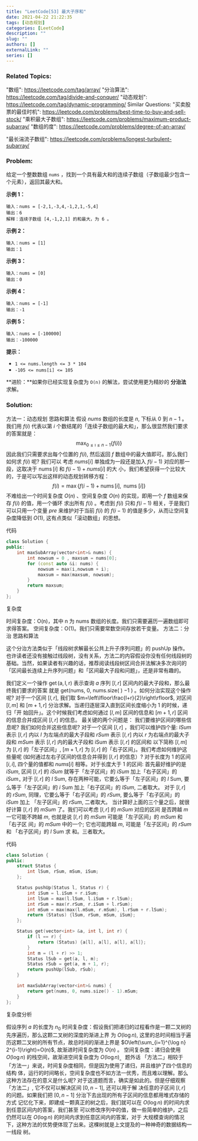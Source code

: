 ```yaml
---
title: "LeetCode[53] 最大子序和"
date: 2021-04-22 21:22:35
tags: [动态规划]
categories: [LeetCode]
description: ""
slug: ""
authors: []
externalLink: ""
series: []
---
```


### Related Topics:
  "数组": https://leetcode.com/tag/array/
  "分治算法": https://leetcode.com/tag/divide-and-conquer/
  "动态规划": https://leetcode.com/tag/dynamic-programming/
Similar Questions:
  "买卖股票的最佳时机": https://leetcode.com/problems/best-time-to-buy-and-sell-stock/
  "乘积最大子数组": https://leetcode.com/problems/maximum-product-subarray/
  "数组的度": https://leetcode.com/problems/degree-of-an-array/

"最长湍流子数组": https://leetcode.com/problems/longest-turbulent-subarray/


### Problem:

给定一个整数数组 `nums` ，找到一个具有最大和的连续子数组（子数组最少包含一个元素），返回其最大和。

**示例 1：**

```
输入：nums = [-2,1,-3,4,-1,2,1,-5,4]
输出：6
解释：连续子数组 [4,-1,2,1] 的和最大，为 6 。
```

**示例 2：**

```
输入：nums = [1]
输出：1
```

**示例 3：**

```
输入：nums = [0]
输出：0
```

**示例 4：**

```
输入：nums = [-1]
输出：-1
```

**示例 5：**

```
输入：nums = [-100000]
输出：-100000
```

**提示：**

- `1 <= nums.length <= 3 * 104`
- `-105 <= nums[i] <= 105`

**进阶：**如果你已经实现复杂度为 `O(n)` 的解法，尝试使用更为精妙的 **分治法** 求解。

<!--more-->

### Solution:

方法一：动态规划
思路和算法
假设 $n u m s$ 数组的长度是 $n$, 下标从 0 到 $n-1$ 。
我们用 $f(i)$ 代表以第 $i$ 个数结尾的「连续子数组的最大和」，那么很显然我们要求的答案就是：
$$
\max _{0 \leq \imath \leq n-1}\{f(i)\}
$$
因此我们只需要求出每个位置的 $f(i)$, 然后返回 $f$ 数组中的最大值即可。那么我们如何求 $f(i)$ 呢? 我们可以 考虑 $n u m s[i]$ 单独成为一段还是加入 $f(i-1)$ 对应的那一段，这取决于 $\operatorname{nums}[i]$ 和 $f(i-1)+n u m s[i]$ 的大 小，我们希望获得一个比较大的，于是可以写出这样的动态规划转移方程：
$$
f(i)=\max \{f(i-1)+\operatorname{nums}[i], \text { nums }[i]\}
$$
不难给出一个时间复杂度 $O(n)$ 、空间复杂度 $O(n)$ 的实现，即用一个 $f$ 数组来保存 $f(i)$ 的值，用一个循环 求出所有 $f(i)$ 。考虑到 $f(i)$ 只和 $f(i-1)$ 相关，于是我们可以只用一个变量 $p r e$ 来维护对于当前 $f(i)$ 的 $f(i-1)$ 的值是多少，从而让空间复杂度降低到 $O(1)$, 这有点类似「滚动数组」的思想。

代码

```c++
class Solution {
public:
    int maxSubArray(vector<int>& nums) {
        int nowsum = 0 , maxsum = nums[0];
        for (const auto &i: nums) {
            nowsum = max(i,nowsum + i);
            maxsum = max(maxsum, nowsum);
        }
        return maxsum;
    }
};
```

复杂度

时间复杂度：O(n)，其中 n 为 nums 数组的长度。我们只需要遍历一遍数组即可求得答案。
空间复杂度：O(1)。我们只需要常数空间存放若干变量。
方法二：分治
思路和算法

这个分治方法类似于「线段树求解最长公共上升子序列问题」的 pushUp 操作。 也许读者还没有接触过线段树，没有关系，方法二的内容假设你没有任何线段树的基础。当然，如果读者有兴趣的话，推荐阅读线段树区间合并法解决多次询问的「区间最长连续上升序列问题」和「区间最大子段和问题」，还是非常有趣的。

我们定义一个操作 $\operatorname{get}(\mathrm{a}, \mathrm{l}, \mathrm{r})$ 表示查询 $a$ 序列 $[l, r]$ 区间内的最大子段和，那么最终我们要求的答案 就是 get(nums, 0, nums.size( ) $-1$ ) 。如何分治实现这个操作呢? 对于一个区间 $[l, r]$, 我们取 $m=\left\lfloor\frac{l+r}{2}\right\rfloor$, 对区间 $[l, m]$ 和 $[m+1, r]$ 分治求解。当递归逐层深入直到区间长度缩小为 1 的时候，递归「开 始回升」。这个时候我们考虑如何通过 $[l, m]$ 区间的信息和 $[m+1, r]$ 区间的信息合并成区间 $[l, r]$ 的信息。 最关键的两个问题是：
我们要维护区间的哪些信息呢? 我们如何合并这些信息呢?
对于一个区间 $[l, r]$ ，我们可以维护四个量:
$l S u m$ 表示 $[l, r]$ 内以 $l$ 为左端点的最大子段和 $r S u m$ 表示 $[l, r]$ 内以 $r$ 为右端点的最大子段和 $m S u m$ 表示 $[l, r]$ 内的最大子段和 iSum 表示 $[l, r]$ 的区间和
以下简称 $[l, m]$ 为 $[l, r]$ 的「左子区间」, $[m+1, r]$ 为 $[l, r]$ 的「右子区间」。我们考虑如何维护这些量呢 (如何通过左右子区间的信息合并得到 $[l, r]$ 的信息）? 对于长度为 1 的区间 $[i, i]$, 四个量的值都和 $n u m s[i]$ 相等。对于长度大于 1 的区间:
首先最好维护的是 $i S u m$, 区间 $[l, r]$ 的 $i S u m$ 就等于「左子区间」的 $i S u m$ 加上「右子区间」的 $i S u m_{\circ}$ 对于 $[l, r]$ 的 $l$ Sum, 存在两种可能，它要么等于「左子区间」的 $l$ Sum, 要么等于「左子区间」的 $i$ Sum 加上「右子区间」的 $l S u m$, 二者取大。 对于 $[l, r]$ 的 $r S u m$, 同理，它要么等于「右子区间」的 $r S u m$, 要么等于「右子区间」的 $i S u m$ 加上 「左子区间」的 $r S u m$, 二者取大。 当计算好上面的三个量之后，就很好计算 $[l, r]$ 的 $m S u m$ 了。我们可以考虑 $[l, r]$ 的 $m S u m$ 对应的区间 是否跨越 $m$ 一它可能不跨越 $m$, 也就是说 $[l, r]$ 的 $m S u m$ 可能是「左子区间」的 $m S u m$ 和 「右子区 间」的 $m S u m$ 中的一个; 它也可能跨越 $m$, 可能是「左子区间」的 $r S u m$ 和 「右子区间」的 $l$ Sum 求 和。三者取大。

代码

```c++
class Solution {
public:
    struct Status {
        int lSum, rSum, mSum, iSum;
    };

    Status pushUp(Status l, Status r) {
        int iSum = l.iSum + r.iSum;
        int lSum = max(l.lSum, l.iSum + r.lSum);
        int rSum = max(r.rSum, r.iSum + l.rSum);
        int mSum = max(max(l.mSum, r.mSum), l.rSum + r.lSum);
        return (Status) {lSum, rSum, mSum, iSum};
    };

    Status get(vector<int> &a, int l, int r) {
        if (l == r) {
            return (Status) {a[l], a[l], a[l], a[l]};
        }
        int m = (l + r) >> 1;
        Status lSub = get(a, l, m);
        Status rSub = get(a, m + 1, r);
        return pushUp(lSub, rSub);
    }

    int maxSubArray(vector<int>& nums) {
        return get(nums, 0, nums.size() - 1).mSum;
    }
};
```

复杂度分析

假设序列 $a$ 的长度为 $n_{0}$
时间复杂度：假设我们把递归的过程看作是一颗二叉树的先序遍历，那么这颗二叉树的深度的渐进上界 为 $O(\log n)$, 这里的总时间相当于遍历这颗二叉树的所有节点，故总时间的渐进上界是 $O\left(\sum_{i=1}^{\log n} 2^{i-1}\right)=O(n)$, 故渐进时间复杂度为 $O(n)$ 。
空间复杂度：递归会使用 $O(\log n)$ 的栈空间，故渐进空间复杂度为 $O(\log n)_{\text {。 }}$
题外话
「方法二」相较于「方法一」来说，时间复杂度相同，但是因为使用了递归，并且维护了四个信息的结构 体，运行的时间略长，空间复杂度也不如方法一优秀，而且难以理解。那么这种方法存在的意义是什么呢?
对于这道题而言，确实是如此的。但是仔细观察「方法二」, 它不仅可以解决区间 $[0, n-1]$, 还可以用于解 决任意的子区间 $[l, r]$ 的问题。如果我们把 $[0, n-1]$ 分治下去出现的所有子区间的信息都用堆式存储的方式 记忆化下来，即建成一颗真正的树之后，我们就可以在 $O(\log n)$ 的时间内求到任意区间内的答案，我们甚至 可以修改序列中的值，做一些简单的维护，之后仍然可以在 $O(\log n)$ 的时间内求到任意区间内的答案，对于 大规模查询的情况下，这种方法的优势便体现了出来。这棵树就是上文提及的一种神奇的数据结构一一线段
树。